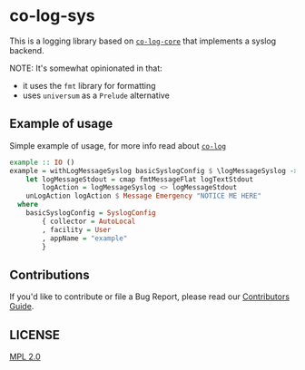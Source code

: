 # co-log-sys

This is a logging library based on [`co-log-core`](https://github.com/kowainik/co-log/tree/master/co-log-core)
that implements a syslog backend.

NOTE: It's somewhat opinionated in that:
- it uses the `fmt` library for formatting
- uses `universum` as a `Prelude` alternative

## Example of usage

Simple example of usage, for more info read about [`co-log`](https://github.com/kowainik/co-log/tree/master/co-log)

```haskell
example :: IO ()
example = withLogMessageSyslog basicSyslogConfig $ \logMessageSyslog -> do
    let logMessageStdout = cmap fmtMessageFlat logTextStdout
        logAction = logMessageSyslog <> logMessageStdout
    unLogAction logAction $ Message Emergency "NOTICE ME HERE"
  where
    basicSyslogConfig = SyslogConfig
        { collector = AutoLocal
        , facility = User
        , appName = "example"
        }
```

## Contributions

If you'd like to contribute or file a Bug Report, please read our [Contributors Guide](docs/CONTRIBUTING.md).

## LICENSE

[MPL 2.0](LICENSE.md)
